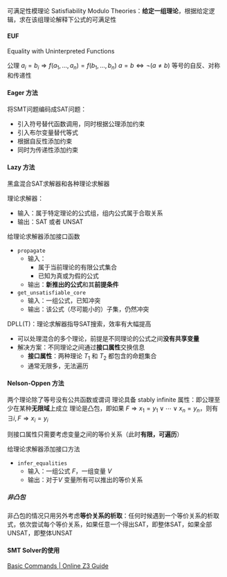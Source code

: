 可满足性模理论 Satisfiability Modulo Theories：**给定一组理论**，根据给定逻辑，求在该组理论解释下公式的可满足性

#### EUF
Equality with Uninterpreted Functions

公理 
$a_i=b_i \Rightarrow f(a_1,\dots,a_n)=f(b_1,\dots,b_n)$
$a=b\Leftrightarrow \neg(a\not=b)$ 
等号的自反、对称和传递性

#### Eager 方法
将SMT问题编码成SAT问题：
- 引入符号替代函数调用，同时根据公理添加约束
- 引入布尔变量替代等式
- 根据自反性添加约束
- 同时为传递性添加约束

#### Lazy 方法
黑盒混合SAT求解器和各种理论求解器

理论求解器：
- 输入：属于特定理论的公式组，组内公式属于合取关系
- 输出：SAT 或者 UNSAT

给理论求解器添加接口函数
- `propagate`
	- 输入：
		- 属于当前理论的有限公式集合
		- 已知为真或为假的公式
	- 输出：**新推出的公式**和其**前提条件**
- `get_unsatisfiable_core`
	- 输入：一组公式，已知冲突
	- 输出：该公式（尽可能小的）子集，仍然冲突


DPLL(T)：理论求解器指导SAT搜索，效率有大幅提高
- 可以处理混合的多个理论，前提是不同理论的公式之间**没有共享变量**
- 解决方案：不同理论之间通过**接口属性**交换信息
	- **接口属性**：两种理论 $T_1$ 和 $T_2$ 都包含的命题集合
	- 通常无限多，无法遍历

#### Nelson-Oppen 方法
两个理论除了等号没有公共函数或谓词
理论具备 stably infinite 属性：即公理至少在某种**无限域**上成立
理论是凸包，即如果 $F\Rightarrow x_1=y_1\vee\cdots\vee x_n=y_n$，则有 $\exists i,F\Rightarrow x_i=y_i$

则接口属性只需要考虑变量之间的等价关系（此时**有限，可遍历**）

给理论求解器添加接口方法
- `infer_equalities`
	- 输入：一组公式 $F$，一组变量 $V$
	- 输出：对于$V$ 变量所有可以推出的等价关系


##### 非凸包
非凸包的情况只用另外考虑**等价关系的析取**：任何时候遇到一个等价关系的析取式，依次尝试每个等价关系，如果任意一个得出SAT，即整体SAT，如果全部UNSAT，即整体UNSAT

#### SMT Solver的使用
[Basic Commands | Online Z3 Guide](https://microsoft.github.io/z3guide/docs/logic/basiccommands)